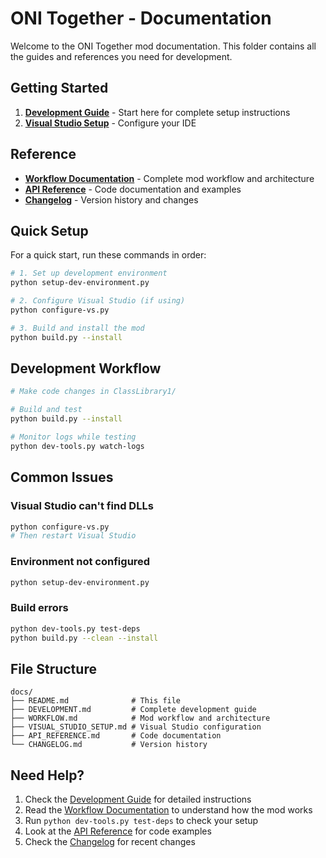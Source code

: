 # ONI Together - Documentation

Welcome to the ONI Together mod documentation. This folder contains all the guides and references you need for development.

## Getting Started

1. **[Development Guide](DEVELOPMENT.md)** - Start here for complete setup instructions
2. **[Visual Studio Setup](VISUAL_STUDIO_SETUP.md)** - Configure your IDE

## Reference

- **[Workflow Documentation](WORKFLOW.md)** - Complete mod workflow and architecture
- **[API Reference](API_REFERENCE.md)** - Code documentation and examples
- **[Changelog](CHANGELOG.md)** - Version history and changes

## Quick Setup

For a quick start, run these commands in order:

```bash
# 1. Set up development environment
python setup-dev-environment.py

# 2. Configure Visual Studio (if using)
python configure-vs.py

# 3. Build and install the mod
python build.py --install
```

## Development Workflow

```bash
# Make code changes in ClassLibrary1/

# Build and test
python build.py --install

# Monitor logs while testing
python dev-tools.py watch-logs
```

## Common Issues

### Visual Studio can't find DLLs
```bash
python configure-vs.py
# Then restart Visual Studio
```

### Environment not configured
```bash
python setup-dev-environment.py
```

### Build errors
```bash
python dev-tools.py test-deps
python build.py --clean --install
```

## File Structure

```
docs/
├── README.md              # This file
├── DEVELOPMENT.md         # Complete development guide
├── WORKFLOW.md            # Mod workflow and architecture
├── VISUAL_STUDIO_SETUP.md # Visual Studio configuration
├── API_REFERENCE.md       # Code documentation
└── CHANGELOG.md           # Version history
```

## Need Help?

1. Check the [Development Guide](DEVELOPMENT.md) for detailed instructions
2. Read the [Workflow Documentation](WORKFLOW.md) to understand how the mod works
3. Run `python dev-tools.py test-deps` to check your setup
4. Look at the [API Reference](API_REFERENCE.md) for code examples
5. Check the [Changelog](CHANGELOG.md) for recent changes
